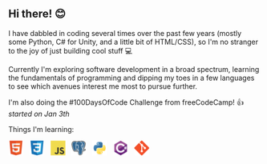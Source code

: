 ## Hi there! :blush:

I have dabbled in coding several times over the past few years (mostly some Python, C# for Unity, and a little bit of HTML/CSS), so I'm no stranger to the joy of just building cool stuff 💻

Currently I'm exploring software development in a broad spectrum, learning the fundamentals of programming and dipping my toes in a few languages to see which avenues interest me most to pursue further.

I'm also doing the #100DaysOfCode Challenge from freeCodeCamp! 👍*started on Jan 3th*

Things I'm learning: 
<div id="languages">
  <img src="https://github.com/devicons/devicon/blob/master/icons/html5/html5-original.svg" title="HTML5" alt="HTML5" width="30" height="30"/>&nbsp;&nbsp;
  <img src="https://github.com/devicons/devicon/blob/master/icons/css3/css3-original.svg" title="CSS3" alt="CSS3" width="30" height="30"/>&nbsp;&nbsp;
  <img src="https://github.com/devicons/devicon/blob/master/icons/javascript/javascript-original.svg" title="JavaScript" alt="JavaScript" width="30" height="30"/>&nbsp;&nbsp;
  <img src="https://github.com/devicons/devicon/blob/master/icons/postgresql/postgresql-original.svg" title="PostgreSQL" alt="POstgreSQL" width="30" height="30"/>&nbsp;&nbsp;
  <img src="https://github.com/devicons/devicon/blob/master/icons/python/python-original.svg" title="Python" alt="Python" width="30" height="30"/>&nbsp;&nbsp;
  <img src="https://github.com/devicons/devicon/blob/master/icons/csharp/csharp-original.svg" title="C#" alt="C#" width="30" height="30"/>&nbsp;&nbsp;
  <img src="https://github.com/devicons/devicon/blob/master/icons/git/git-original.svg" title="GIT" alt="GIT" width="30" height="30"/>
</div>

